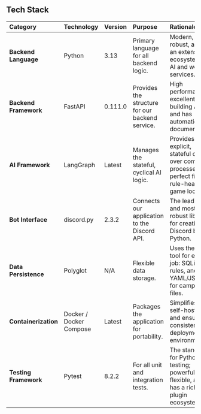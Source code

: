 ## Tech Stack

| Category | Technology | Version | Purpose | Rationale |
| :--- | :--- | :--- | :--- | :--- |
| **Backend Language** | Python | 3.13 | Primary language for all backend logic. | Modern, robust, and has an extensive ecosystem for AI and web services. |
| **Backend Framework**| FastAPI | 0.111.0 | Provides the structure for our backend service. | High performance, excellent for building APIs, and has automatic documentation. |
| **AI Framework** | LangGraph | Latest | Manages the stateful, cyclical AI logic. | Provides explicit, stateful control over complex processes, a perfect fit for a rule-heavy game loop. |
| **Bot Interface** | discord.py | 2.3.2 | Connects our application to the Discord API. | The leading and most robust library for creating Discord bots in Python. |
| **Data Persistence** | Polyglot | N/A | Flexible data storage. | Uses the best tool for each job: SQLite for rules, and YAML/JSON for campaign files. |
| **Containerization** | Docker / Docker Compose | Latest | Packages the application for portability. | Simplifies local self-hosting and ensures consistent deployment environments. |
| **Testing Framework**| Pytest | 8.2.2 | For all unit and integration tests. | The standard for Python testing; powerful, flexible, and has a rich plugin ecosystem. |